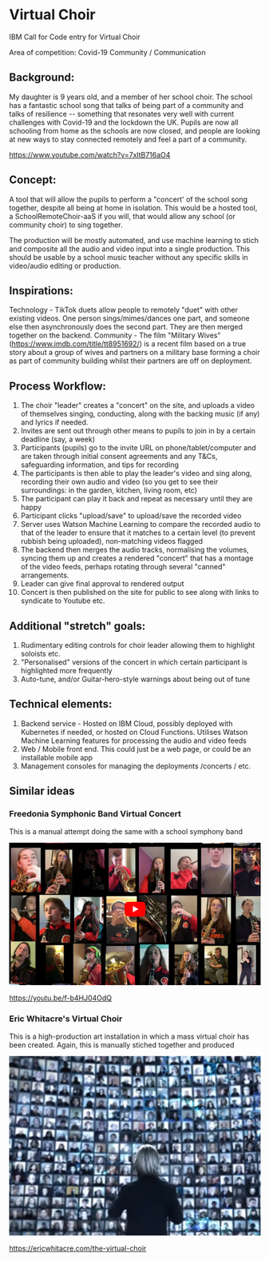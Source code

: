 # Virtual Choir
IBM Call for Code entry for Virtual Choir

Area of competition: Covid-19 Community / Communication


## Background:
My daughter is 9 years old, and a member of her school choir. The school has a fantastic school song that talks of being part of a community and talks of resilience -- something that resonates very well with current challenges with Covid-19 and the lockdown the UK. Pupils are now all schooling from home as the schools are now closed, and people are looking at new ways to stay connected remotely and feel a part of a community.


https://www.youtube.com/watch?v=7xltB716aO4


## Concept:
A tool that will allow the pupils to perform a "concert' of the school song together, despite all being at home in isolation. This would be a hosted tool, a SchoolRemoteChoir-aaS if you will, that would allow any school (or community choir) to sing together.

The production will be mostly automated, and use machine learning to stich and composite all the audio and video input into
a single production. This should be usable by a school music teacher without any specific skills in video/audio editing or production.

## Inspirations:
Technology - TikTok duets allow people to remotely "duet" with other existing videos. One person sings/mimes/dances one part, and someone else then asynchronously does the second part. They are then merged together on the backend.
Community - The film "Military Wives" (https://www.imdb.com/title/tt8951692/) is a recent film based on a true story about a group of wives and partners on a military base forming a choir as part of community building whilst their partners are off on deployment. 


## Process Workflow:
1) The choir "leader" creates a "concert" on the site, and uploads a video of themselves singing, conducting, along with the backing music (if any) and lyrics if needed.
2) Invites are sent out through other means to pupils to join in by a certain deadline (say, a week)
3) Participants (pupils) go to the invite URL on phone/tablet/computer and are taken through initial consent agreements and any T&Cs, safeguarding information, and tips for recording
4) The participants is then able to play the leader's video and sing along, recording their own audio and video (so you get to see their surroundings: in the garden, kitchen, living room, etc)
5) The participant can play it back and repeat as necessary until they are happy
6) Participant clicks "upload/save" to upload/save the recorded video
7) Server uses Watson Machine Learning to compare the recorded audio to that of the leader to ensure that it matches to a certain level (to prevent rubbish being uploaded), non-matching videos flagged
8) The backend then merges the audio tracks, normalising the volumes, syncing them up and creates a rendered "concert" that has a montage of the video feeds, perhaps rotating through several "canned" arrangements.
9) Leader can give final approval to rendered output
10) Concert is then published on the site for public to see along with links to syndicate to Youtube etc.


## Additional "stretch" goals:
1) Rudimentary editing controls for choir leader allowing them to highlight soloists etc.
2) "Personalised" versions of the concert in which certain participant is highlighted more frequently 
3) Auto-tune, and/or Guitar-hero-style warnings about being out of tune 


## Technical elements:
1) Backend service - Hosted on IBM Cloud, possibly deployed with Kubernetes if needed, or hosted on Cloud Functions. Utilises Watson Machine Learning features for processing the audio and video feeds
2) Web / Mobile front end. This could just be a web page, or could be an installable mobile app
3) Management consoles for managing the deployments /concerts / etc.

## Similar ideas

### Freedonia Symphonic Band Virtual Concert

This is a manual attempt doing the same with a school symphony band

![Freedonia Symphonic Band Virtual Concert](/doc_images/Freedonia-Symphonic-Band.png)

https://youtu.be/f-b4HJ04OdQ

### Eric Whitacre's Virtual Choir

This is a high-production art installation in which a mass virtual choir has been created. Again, this is 
manually stiched together and produced

![Eric Whitacre's Virtual Choir](/doc_images/Eric-Whittacre-Virtual-Choir.png)

https://ericwhitacre.com/the-virtual-choir

